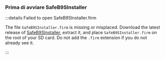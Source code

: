 ### Prima di avviare SafeB9SInstaller

:::details Failed to open SafeB9SInstaller.firm

The file `SafeB9SInstaller.firm` is missing or misplaced. Download the latest release of [SafeB9SInstaller](https://github.com/d0k3/SafeB9SInstaller/releases/download/v0.0.7/SafeB9SInstaller-20170605-122940.zip), extract it, and place `SafeB9SInstaller.firm` on the root of your SD card. Do not add the `.firm` extension if you do not already see it.

:::
